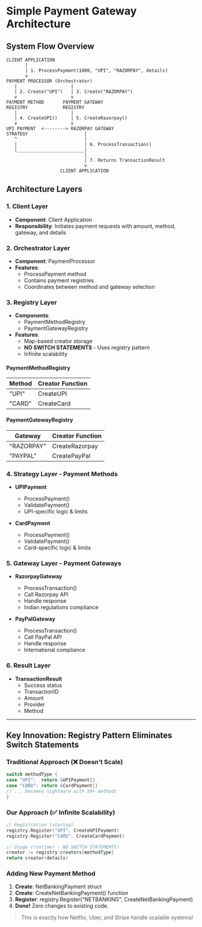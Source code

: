 # Simple Payment Gateway Architecture

## System Flow Overview

```
CLIENT APPLICATION
       |
       | 1. ProcessPayment(1000, "UPI", "RAZORPAY", details)
       v
PAYMENT PROCESSOR (Orchestrator)
   |                    |
   | 2. Create("UPI")   | 3. Create("RAZORPAY")
   v                    v
PAYMENT METHOD       PAYMENT GATEWAY
REGISTRY             REGISTRY
   |                    |
   | 4. CreateUPI()     | 5. CreateRazorpay()
   v                    v
UPI PAYMENT  <--------> RAZORPAY GATEWAY
STRATEGY                     |
   ^                         |
   |                         | 6. ProcessTransaction()
   |_________________________|
                             |
                             | 7. Returns TransactionResult
                             v
                    CLIENT APPLICATION
```

## Architecture Layers

### 1. Client Layer
- **Component**: Client Application
- **Responsibility**: Initiates payment requests with amount, method, gateway, and details

### 2. Orchestrator Layer
- **Component**: PaymentProcessor
- **Features**:
  - ProcessPayment method
  - Contains payment registries
  - Coordinates between method and gateway selection

### 3. Registry Layer
- **Components**: 
  - PaymentMethodRegistry
  - PaymentGatewayRegistry
- **Features**:
  - Map-based creator storage
  - **NO SWITCH STATEMENTS** - Uses registry pattern
  - Infinite scalability

#### PaymentMethodRegistry
| Method | Creator Function |
|--------|------------------|
| "UPI"  | CreateUPI        |
| "CARD" | CreateCard       |

#### PaymentGatewayRegistry  
| Gateway    | Creator Function |
|------------|------------------|
| "RAZORPAY" | CreateRazorpay   |
| "PAYPAL"   | CreatePayPal     |

### 4. Strategy Layer - Payment Methods
- **UPIPayment**
  - ProcessPayment()
  - ValidatePayment()
  - UPI-specific logic & limits

- **CardPayment**
  - ProcessPayment()
  - ValidatePayment()
  - Card-specific logic & limits

### 5. Gateway Layer - Payment Gateways
- **RazorpayGateway**
  - ProcessTransaction()
  - Call Razorpay API
  - Handle response
  - Indian regulations compliance

- **PayPalGateway**
  - ProcessTransaction()
  - Call PayPal API
  - Handle response
  - International compliance

### 6. Result Layer
- **TransactionResult**
  - Success status
  - TransactionID
  - Amount
  - Provider
  - Method

---

## Key Innovation: Registry Pattern Eliminates Switch Statements

### Traditional Approach (❌ Doesn't Scale)
```go
switch methodType {
case "UPI":  return &UPIPayment{}
case "CARD": return &CardPayment{}
// ... becomes nightmare with 50+ methods
}
```

### Our Approach (✅ Infinite Scalability)
```go
// Registration (startup)
registry.Register("UPI", CreateUPIPayment)
registry.Register("CARD", CreateCardPayment)

// Usage (runtime) - NO SWITCH STATEMENTS!
creator := registry.creators[methodType]
return creator(details)
```

### Adding New Payment Method
1. **Create**: NetBankingPayment struct
2. **Create**: CreateNetBankingPayment() function  
3. **Register**: registry.Register("NETBANKING", CreateNetBankingPayment)
4. **Done!** Zero changes to existing code.

> This is exactly how Netflix, Uber, and Stripe handle scalable systems!